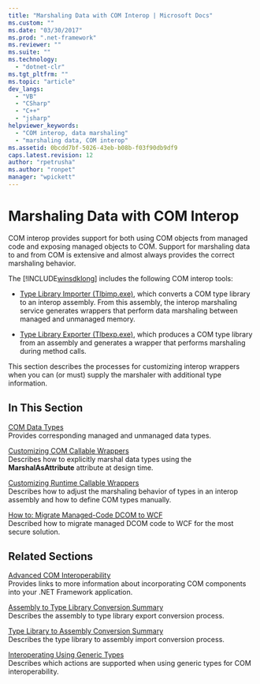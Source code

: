 ```yaml
---
title: "Marshaling Data with COM Interop | Microsoft Docs"
ms.custom: ""
ms.date: "03/30/2017"
ms.prod: ".net-framework"
ms.reviewer: ""
ms.suite: ""
ms.technology: 
  - "dotnet-clr"
ms.tgt_pltfrm: ""
ms.topic: "article"
dev_langs: 
  - "VB"
  - "CSharp"
  - "C++"
  - "jsharp"
helpviewer_keywords: 
  - "COM interop, data marshaling"
  - "marshaling data, COM interop"
ms.assetid: 0bcdd7bf-5026-43eb-b08b-f03f90db9df9
caps.latest.revision: 12
author: "rpetrusha"
ms.author: "ronpet"
manager: "wpickett"
---
```

# Marshaling Data with COM Interop
COM interop provides support for both using COM objects from managed code and exposing managed objects to COM. Support for marshaling data to and from COM is extensive and almost always provides the correct marshaling behavior.  
  
 The [!INCLUDE[winsdklong](../../../includes/winsdklong-md.md)] includes the following COM interop tools:  
  
-   [Type Library Importer (Tlbimp.exe)](../../../docs/framework/tools/tlbimp-exe-type-library-importer.md), which converts a COM type library to an interop assembly. From this assembly, the interop marshaling service generates wrappers that perform data marshaling between managed and unmanaged memory.  
  
-   [Type Library Exporter (Tlbexp.exe)](../../../docs/framework/tools/tlbexp-exe-type-library-exporter.md), which produces a COM type library from an assembly and generates a wrapper that performs marshaling during method calls.  
  
 This section describes the processes for customizing interop wrappers when you can (or must) supply the marshaler with additional type information.  
  
## In This Section  
 [COM Data Types](http://msdn.microsoft.com/f93ae35d-a416-4218-8700-c8218cc90061)  
 Provides corresponding managed and unmanaged data types.  
  
 [Customizing COM Callable Wrappers](http://msdn.microsoft.com/825177d3-4b2c-4723-82be-ce6ca2c34ace)  
 Describes how to explicitly marshal data types using the **MarshalAsAttribute** attribute at design time.  
  
 [Customizing Runtime Callable Wrappers](http://msdn.microsoft.com/4652beaf-77d0-4f37-9687-ca193288c0be)  
 Describes how to adjust the marshaling behavior of types in an interop assembly and how to define COM types manually.  
  
 [How to: Migrate Managed-Code DCOM to WCF](../../../docs/framework/interop/how-to-migrate-managed-code-dcom-to-wcf.md)  
 Described how to migrate managed DCOM code to WCF for the most secure solution.  
  
## Related Sections  
 [Advanced COM Interoperability](http://msdn.microsoft.com/3ada36e5-2390-4d70-b490-6ad8de92f2fb)  
 Provides links to more information about incorporating COM components into your .NET Framework application.  
  
 [Assembly to Type Library Conversion Summary](http://msdn.microsoft.com/3a37eefb-a76c-4000-9080-7dbbf66a4896)  
 Describes the assembly to type library export conversion process.  
  
 [Type Library to Assembly Conversion Summary](http://msdn.microsoft.com/bf3f90c5-4770-4ab8-895c-3ba1055cc958)  
 Describes the type library to assembly import conversion process.  
  
 [Interoperating Using Generic Types](http://msdn.microsoft.com/26b88e03-085b-4b53-94ba-a5a9c709ce58)  
 Describes which actions are supported when using generic types for COM interoperability.